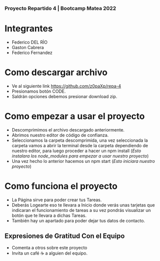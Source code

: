 ### Proyecto Repartido 4 | Bootcamp Matea 2022

# Integrantes

- Federico DEL RÌO
- Gaston Cabrera 
- Federico Fernandez

# Como descargar archivo

- Ve al siguiente link https://github.com/z0paXp/repa-4
- Presionamos botón CODE.
- Saldrán opciones debemos presionar download zip.

# Como empezar a usar el proyecto

- Descomprimimos el archivo descargado anteriormente.
- Abrimos nuestro editor de código de confianza.
- Seleccionamos la carpeta descomprimida, una vez seleccionada la carpeta
vamos a abrir la terminal desde la carpeta dependiendo de nuestro editor,
para luego proceder a hacer un npm install
(*Esto instalara los node_modules para empezar a usar nuestro proyecto*)
- Una vez hecho lo anterior hacemos un npm start (*Esto iniciara nuestro proyecto*)

# Como funciona el proyecto
- La Página sirve para poder crear tus Tareas.
- Deberás Logearte eso te llevara a Inicio donde verás unas tarjetas que indicaran el funcionamiento de tareas a su vez pondrás visualizar un botón que te llevara a dichas Tareas.
- También hay un apartado para poder dejar tus datos de contacto.

## Expresiones de Gratitud Con el Equipo
- Comenta a otros sobre este proyecto 
- Invita un café ☕ a alguien del equipo.
